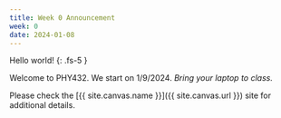 ```yaml
---
title: Week 0 Announcement
week: 0
date: 2024-01-08
---
```


Hello world!
{: .fs-5 }

Welcome to PHY432. We start on 1/9/2024. *Bring your laptop to class.*

Please check the [{{ site.canvas.name }}]({{ site.canvas.url }}) site
for additional details.
